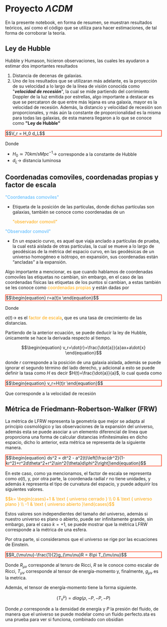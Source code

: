 
# Proyecto $\Lambda CDM$

En la presente notebook, en forma de resumen, se muestran resultados teóricos, así como el código que se utiliza para hacer estimaciones, de tal forma de corroborar la teoría.

## Ley de Hubble

Hubble y Humason, hicieron observaciones, las cuales les ayudaron a estimar dos importantes resultados

1. Distancia de decenas de galaxias.
2. Uno de los resultados que se utilizaran más adelante, es la proyección de su velocidad a lo largo de la línea de visión conocida como "_**velocidad de recesión**_", la cual se mide partiendo del corrimiento Doppler de la luz emitida por estrellas, algo importante a destacar es que se percataron de que entre más lejana es una galaxia, mayor es la velocidad de recesión. Además, la distancio y velocidad de recesión son proporcionales, y más aún la constante de proporcionalidad es la misma para todas las galaxias, de esta manera llegaron a lo que se conoce como **"Ley de Hubble"**

<p style="border:2px solid Tomato;"> $$V_r = H_0 d_L$$ </p>

Donde 

- $H_0 \simeq 70 km/s Mpc^{-1} \rightarrow$  corresponde a la constante de Hubble
- $d_L \rightarrow$ distancia luminosa


## Coordenadas comoviles, coordenadas propias y factor de escala

<p style="color:rgb(71, 178, 255);"> "Coordenadas comoviles"</p>

- Etiqueta de la posición de las partículas, donde dichas partículas son galaxias, también se conoce como coordenadas de un <p style="color:Orange;">"observador comovil"</p>

<p style="color:rgb(71, 178, 255);"> "Observador comovil"</p>

- En un espacio curvo, es aquel que viaja anclado a partículas de prueba, la cual está aislada de otras partículas, la cual se mueve a lo largo de geodésicas de la métrica del espacio curvo, en las geodésicas de un universo homogéneo e isótropo, en expansión, sus coordenadas están “ancladas” a la expansión.

Algo importante a mencionar, es que cuando hablamos de coordenadas comoviles las etiquetas no cambian, sin embargo, en el caso de las coordenadas físicas las etiquetas de los puntos sí cambian, a estas también se les conoce como <span style="color:Orange;">coordenadas propias</span> y están dadas por

<p style="border:2px solid Tomato;"> $$\begin{equation} r=a(t)x \end{equation}$$ </p>

Donde

$a(t)\rightarrow$  es el <span style="color: Orange;"> factor de escala</span>, que es una tasa de crecimiento de las distancias.

Partiendo de la anterior ecuación, se puede deducir la ley de Hubble, únicamente se hace la derivada respecto al tiempo.

$$\begin{equation} v_r=\dot{r}=\frac{\dot{a}}{a}ax+a\dot{x} \end{equation}$$ 

donde $r$ corresponde a la posición de una galaxia aislada, además se puede ignorar el segundo término del lado derecho, y adicional a esto se puede definir la tasa como $H$ es decir $H(t)=\frac{\dot{a}}{a}$, lo cual queda como 

<p style="border:2px solid Tomato;"> $$\begin{equation} v_r=H(t)r \end{equation}$$ </p>

Que corresponde a la velocidad de recesión


## Métrica de Friedmann-Robertson-Walker (FRW)

La métrica de LFRW representa la geometría que mejor se adapta al principio cosmológico y las observaciones de la expansión del universo, además esta se puede asociar a un elemento diferencial de línea que proporciona una forma de calcular distancias infinitesimales en dicho espacio, dicho lo anterior, esta métrica se representa de la siguiente manera.

<p style="border:2px solid Tomato;"> $$\begin{equation} ds^2 = dt^2 - a^2(t)\left[\frac{dr^2}{1-kr^2}+r^2d\theta^2+r^2\sin^2{\theta}d\phi^2\right]\end{equation}$$ </p>

En este caso, como ya mencionamos, el factor de escala se representa como $a(t)$, y, por otra parte, la coordenada radial $r$ no tiene unidades, y además $k$ representa el tipo de curvatura del espacio, y puede adquirir los siguientes valores.

<p style="color:Orange;"> $$k= \begin{cases}+1 & \text { universo cerrado } \\ 0 & \text { universo plano } \\ -1 & \text { universo abierto }\end{cases}$$ </p>

Estos valores son independientes del tamaño del universo, además si nuestro universo es plano o abierto, puede ser infinitamente grande, sin embargo, para el caso $k=+1$, se puede mostrar que la métrica LFRW corresponde a la métrica de una esfera.

Por otra parte, si consideramos que el universo se rige por las ecuaciones de Einstein. 

<p style="border:2px solid Tomato;">$$R_{\mu\nu}-\frac{1}{2}g_{\mu\nu}R = 8\pi T_{\mu\nu}$$</p>

Donde $R_{\mu\nu}$ corresponde al tensro de Ricci, $R$ se le conoce como escalar de Ricci, $T_{\mu\nu}$ corresponde al tensor de energía-momento y, finalmente, $g_{\mu\nu}$ es la metrica.

Además, el tensor de energía-momento tiene la forma siguiente.

$$\left(T^\mu_{\nu}\right) = diag(\rho,-P,-P,-P)$$

Donde $\rho$ corresponde a la densidad de energía y $P$ la presión del fluido, de manera que el universo se puede modelar como un fluido perfecto.sta es una prueba para ver si funciona, combinado con obsidian 
